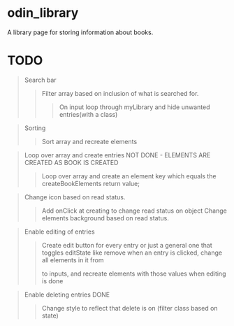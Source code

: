 # odin_library
A library page for storing information about books.


# TODO

> Search bar
>> Filter array based on inclusion of what is searched for.
>>> On input loop through myLibrary and hide unwanted entries(with a class)

> Sorting
>> Sort array and recreate elements

> Loop over array and create entries NOT DONE - ELEMENTS ARE CREATED AS BOOK IS CREATED
>> Loop over array and create an element key which equals the createBookElements return value;

> Change icon based on read status.
>> Add onClick at creating to change read status on object
>> Change elements background based on read status.

> Enable editing of entries
>> Create edit button for every entry or just a general one that toggles editState like remove
>> when an entry is clicked, change all elements in it from <p> to inputs, and recreate elements with those values when editing is done

> Enable deleting entries DONE
>> Change style to reflect that delete is on (filter class based on state)